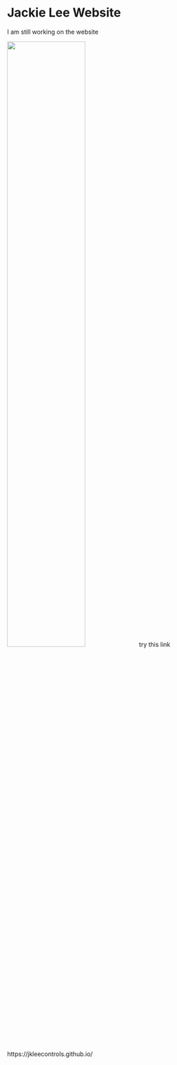 # Jackie Lee Website
I am still working on the website

<img src="#" width="60%" height="60%">
try this link
https://jkleecontrols.github.io/

